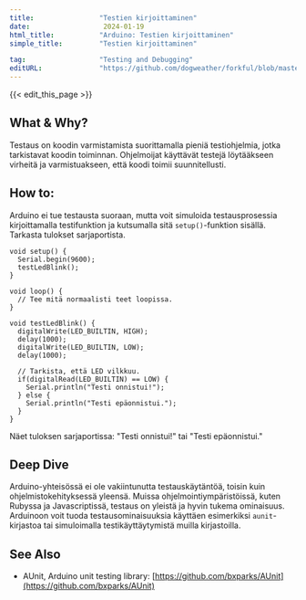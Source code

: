 ```yaml
---
title:                "Testien kirjoittaminen"
date:                  2024-01-19
html_title:           "Arduino: Testien kirjoittaminen"
simple_title:         "Testien kirjoittaminen"

tag:                  "Testing and Debugging"
editURL:              "https://github.com/dogweather/forkful/blob/master/content/fi/arduino/writing-tests.md"
---
```


{{< edit_this_page >}}

## What & Why?

Testaus on koodin varmistamista suorittamalla pieniä testiohjelmia, jotka tarkistavat koodin toiminnan. Ohjelmoijat käyttävät testejä löytääkseen virheitä ja varmistuakseen, että koodi toimii suunnitellusti.

## How to:

Arduino ei tue testausta suoraan, mutta voit simuloida testausprosessia kirjoittamalla testifunktion ja kutsumalla sitä `setup()`-funktion sisällä. Tarkasta tulokset sarjaportista.

```Arduino
void setup() {
  Serial.begin(9600);
  testLedBlink();
}

void loop() {
  // Tee mitä normaalisti teet loopissa.
}

void testLedBlink() {
  digitalWrite(LED_BUILTIN, HIGH);
  delay(1000);
  digitalWrite(LED_BUILTIN, LOW);
  delay(1000);
  
  // Tarkista, että LED vilkkuu.
  if(digitalRead(LED_BUILTIN) == LOW) {
    Serial.println("Testi onnistui!");
  } else {
    Serial.println("Testi epäonnistui.");
  }
}
```

Näet tuloksen sarjaportissa: "Testi onnistui!" tai "Testi epäonnistui."

## Deep Dive

Arduino-yhteisössä ei ole vakiintunutta testauskäytäntöä, toisin kuin ohjelmistokehityksessä yleensä. Muissa ohjelmointiympäristöissä, kuten Rubyssa ja Javascriptissä, testaus on yleistä ja hyvin tukema ominaisuus. Arduinoon voit tuoda testausominaisuuksia käyttäen esimerkiksi `aunit`-kirjastoa tai simuloimalla testikäyttäytymistä muilla kirjastoilla.

## See Also

- AUnit, Arduino unit testing library: [https://github.com/bxparks/AUnit](https://github.com/bxparks/AUnit)
